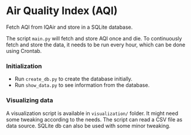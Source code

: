 # Air Quality Index (AQI)
Fetch AQI from IQAir and store in a SQLite database.

The script `main.py` will fetch and store AQI once and die. To continuously fetch and store the data, it needs to be run every hour, which can be done using Crontab.

### Initialization

- Run `create_db.py` to create the database initially.
- Run `show_data.py` to see information from the database.

### Visualizing data

A visualization script is available in `visualization/` folder. It might need some tweaking according to the needs. The script can read a CSV file as data source. SQLite db can also be used with some minor tweaking.
